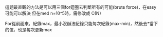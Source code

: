 這題最直觀的方法是可以用三個for迴圈去判斷所有的可能(brute force)，在easy可能可以解決
但在med n=10^5時，需修改成 O(N)

For從前面來，紀錄max，最小沒辦法紀錄只能每次紀錄(max-min)，然後去*當下的值，也是每次更新max
